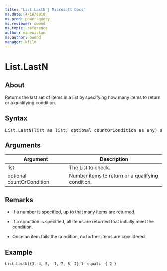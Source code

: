 ```yaml
---
title: "List.LastN | Microsoft Docs"
ms.date: 4/16/2018
ms.prod: power-query
ms.reviewer: owend
ms.topic: reference
author: minewiskan
ms.author: owend
manager: kfile
---
```

# List.LastN

  
## About  
Returns the last set of items in a list by specifying how many items to return or a qualifying condition.  
  
## Syntax

<pre>
List.LastN(list as list, optional countOrCondition as any) as any  
</pre>
  
## Arguments  
  
|Argument|Description|  
|------------|---------------|  
|list|The List to check.|  
|optional countOrCondition|Number items to return or a qualifying condition.|  
  
## <a name="__toc360789241"></a>Remarks  
  
-   If a number is specified, up to that many items are returned.  
  
-   If a condition is specified, all items are returned that initially meet the condition.  
  
-   Once an item fails the condition, no further items are considered  
  
## Example  
  
```powerquery-m
List.LastN({3, 4, 5, -1, 7, 8, 2},1) equals  { 2 }  
```  
